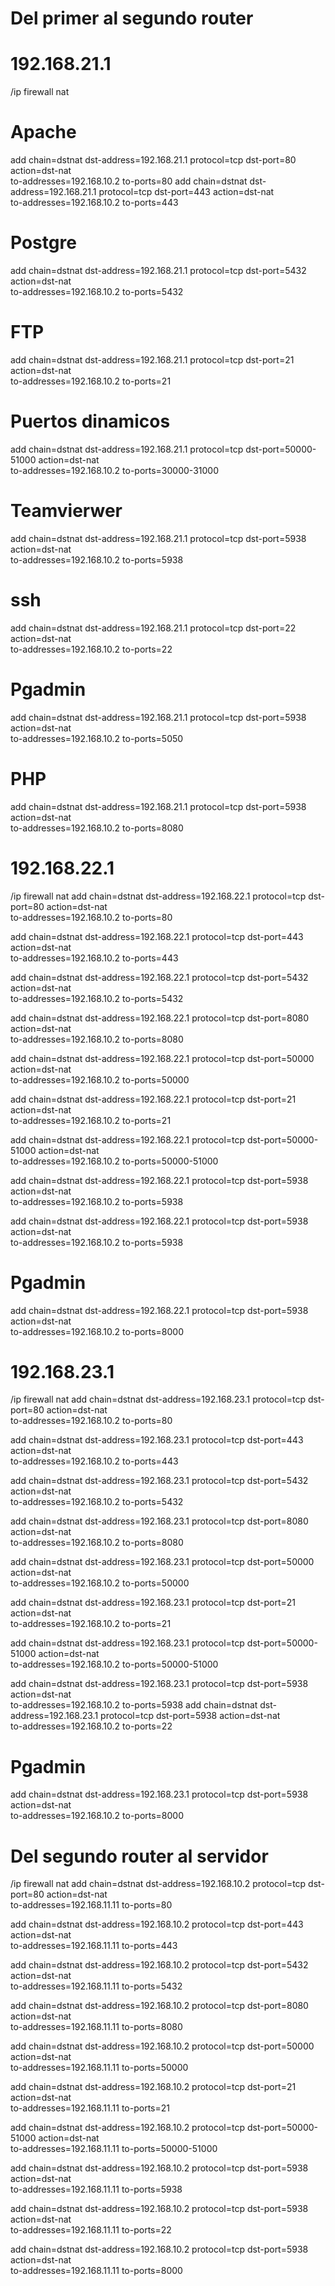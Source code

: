 # Del primer al segundo router
# 192.168.21.1
/ip firewall nat
# Apache
add chain=dstnat dst-address=192.168.21.1 protocol=tcp dst-port=80 action=dst-nat \
  to-addresses=192.168.10.2 to-ports=80
add chain=dstnat dst-address=192.168.21.1 protocol=tcp dst-port=443 action=dst-nat \
  to-addresses=192.168.10.2 to-ports=443
# Postgre
add chain=dstnat dst-address=192.168.21.1 protocol=tcp dst-port=5432 action=dst-nat \
  to-addresses=192.168.10.2 to-ports=5432
# FTP
add chain=dstnat dst-address=192.168.21.1 protocol=tcp dst-port=21 action=dst-nat \
  to-addresses=192.168.10.2 to-ports=21
# Puertos dinamicos
add chain=dstnat dst-address=192.168.21.1 protocol=tcp dst-port=50000-51000 action=dst-nat \
  to-addresses=192.168.10.2 to-ports=30000-31000
# Teamvierwer
add chain=dstnat dst-address=192.168.21.1 protocol=tcp dst-port=5938 action=dst-nat \
  to-addresses=192.168.10.2 to-ports=5938
# ssh
add chain=dstnat dst-address=192.168.21.1 protocol=tcp dst-port=22 action=dst-nat \
  to-addresses=192.168.10.2 to-ports=22
# Pgadmin
add chain=dstnat dst-address=192.168.21.1 protocol=tcp dst-port=5938 action=dst-nat \
  to-addresses=192.168.10.2 to-ports=5050
# PHP
add chain=dstnat dst-address=192.168.21.1 protocol=tcp dst-port=5938 action=dst-nat \
  to-addresses=192.168.10.2 to-ports=8080

# 192.168.22.1
/ip firewall nat
add chain=dstnat dst-address=192.168.22.1 protocol=tcp dst-port=80 action=dst-nat \
  to-addresses=192.168.10.2 to-ports=80

add chain=dstnat dst-address=192.168.22.1 protocol=tcp dst-port=443 action=dst-nat \
  to-addresses=192.168.10.2 to-ports=443

add chain=dstnat dst-address=192.168.22.1 protocol=tcp dst-port=5432 action=dst-nat \
  to-addresses=192.168.10.2 to-ports=5432

add chain=dstnat dst-address=192.168.22.1 protocol=tcp dst-port=8080 action=dst-nat \
  to-addresses=192.168.10.2 to-ports=8080

add chain=dstnat dst-address=192.168.22.1 protocol=tcp dst-port=50000 action=dst-nat \
  to-addresses=192.168.10.2 to-ports=50000

add chain=dstnat dst-address=192.168.22.1 protocol=tcp dst-port=21 action=dst-nat \
  to-addresses=192.168.10.2 to-ports=21

add chain=dstnat dst-address=192.168.22.1 protocol=tcp dst-port=50000-51000 action=dst-nat \
  to-addresses=192.168.10.2 to-ports=50000-51000

add chain=dstnat dst-address=192.168.22.1 protocol=tcp dst-port=5938 action=dst-nat \
  to-addresses=192.168.10.2 to-ports=5938

add chain=dstnat dst-address=192.168.22.1 protocol=tcp dst-port=5938 action=dst-nat \
  to-addresses=192.168.10.2 to-ports=5938

# Pgadmin
add chain=dstnat dst-address=192.168.22.1 protocol=tcp dst-port=5938 action=dst-nat \
  to-addresses=192.168.10.2 to-ports=8000


# 192.168.23.1
/ip firewall nat
add chain=dstnat dst-address=192.168.23.1 protocol=tcp dst-port=80 action=dst-nat \
  to-addresses=192.168.10.2 to-ports=80

add chain=dstnat dst-address=192.168.23.1 protocol=tcp dst-port=443 action=dst-nat \
  to-addresses=192.168.10.2 to-ports=443

add chain=dstnat dst-address=192.168.23.1 protocol=tcp dst-port=5432 action=dst-nat \
  to-addresses=192.168.10.2 to-ports=5432

add chain=dstnat dst-address=192.168.23.1 protocol=tcp dst-port=8080 action=dst-nat \
  to-addresses=192.168.10.2 to-ports=8080

add chain=dstnat dst-address=192.168.23.1 protocol=tcp dst-port=50000 action=dst-nat \
  to-addresses=192.168.10.2 to-ports=50000

add chain=dstnat dst-address=192.168.23.1 protocol=tcp dst-port=21 action=dst-nat \
  to-addresses=192.168.10.2 to-ports=21

add chain=dstnat dst-address=192.168.23.1 protocol=tcp dst-port=50000-51000 action=dst-nat \
  to-addresses=192.168.10.2 to-ports=50000-51000

add chain=dstnat dst-address=192.168.23.1 protocol=tcp dst-port=5938 action=dst-nat \
  to-addresses=192.168.10.2 to-ports=5938
add chain=dstnat dst-address=192.168.23.1 protocol=tcp dst-port=5938 action=dst-nat \
  to-addresses=192.168.10.2 to-ports=22
# Pgadmin
add chain=dstnat dst-address=192.168.23.1 protocol=tcp dst-port=5938 action=dst-nat \
  to-addresses=192.168.10.2 to-ports=8000


# Del segundo router al servidor
/ip firewall nat
add chain=dstnat dst-address=192.168.10.2 protocol=tcp dst-port=80 action=dst-nat \
  to-addresses=192.168.11.11 to-ports=80

add chain=dstnat dst-address=192.168.10.2 protocol=tcp dst-port=443 action=dst-nat \
  to-addresses=192.168.11.11 to-ports=443

add chain=dstnat dst-address=192.168.10.2 protocol=tcp dst-port=5432 action=dst-nat \
  to-addresses=192.168.11.11 to-ports=5432

add chain=dstnat dst-address=192.168.10.2 protocol=tcp dst-port=8080 action=dst-nat \
  to-addresses=192.168.11.11 to-ports=8080

add chain=dstnat dst-address=192.168.10.2 protocol=tcp dst-port=50000 action=dst-nat \
  to-addresses=192.168.11.11 to-ports=50000

add chain=dstnat dst-address=192.168.10.2 protocol=tcp dst-port=21 action=dst-nat \
  to-addresses=192.168.11.11 to-ports=21

add chain=dstnat dst-address=192.168.10.2 protocol=tcp dst-port=50000-51000 action=dst-nat \
  to-addresses=192.168.11.11 to-ports=50000-51000

add chain=dstnat dst-address=192.168.10.2 protocol=tcp dst-port=5938 action=dst-nat \
  to-addresses=192.168.11.11 to-ports=5938

add chain=dstnat dst-address=192.168.10.2 protocol=tcp dst-port=5938 action=dst-nat \
  to-addresses=192.168.11.11 to-ports=22

add chain=dstnat dst-address=192.168.10.2 protocol=tcp dst-port=5938 action=dst-nat \
  to-addresses=192.168.11.11 to-ports=8000
